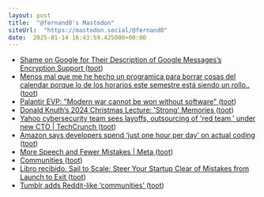 ```yaml
---
layout: post
title:  "@fernand0's Mastodon"
siteUrl:  "https://mastodon.social/@fernand0"
date:  2025-01-14 16:43:59.425000+00:00
---
```

*  [Shame on Google for Their Description of Google Messages’s Encryption Support ](https://daringfireball.net/linked/2024/12/04/shame-on-google-message) ([toot](https://mastodon.social/@fernand0/113827711511633239))
*  [Menos mal que me he hecho un programica para borrar cosas del calendar porque lo de los horarios este semestre está siendo un rollo.. ](https://mastodon.social/@fernand0/113827662559586739) ([toot](https://mastodon.social/@fernand0/113827662559586739))
*  [Palantir EVP: "Modern war cannot be won without software" ](https://www.calcalistech.com/ctechnews/article/n2mejqko) ([toot](https://mastodon.social/@fernand0/113827391827243269))
*  [Donald Knuth’s 2024 Christmas Lecture: 'Strong' Memories ](https://thenewstack.io/donald-knuths-2024-christmas-lecture-strong-memories) ([toot](https://mastodon.social/@fernand0/113826737107505653))
*  [Yahoo cybersecurity team sees layoffs, outsourcing of 'red team,' under new CTO \| TechCrunch ](https://techcrunch.com/2024/12/12/yahoo-cybersecurity-team-sees-layoffs-outsourcing-of-red-team-under-new-cto) ([toot](https://mastodon.social/@fernand0/113826435250622177))
*  [Amazon says developers spend ‘just one hour per day’ on actual coding ](https://fortune.com/2024/12/05/amazon-developers-spend-hour-per-day-coding) ([toot](https://mastodon.social/@fernand0/113826210100702145))
*  [More Speech and Fewer Mistakes \| Meta ](https://about.fb.com/news/2025/01/meta-more-speech-fewer-mistakes) ([toot](https://mastodon.social/@fernand0/113825961814039620))
*  [Communities ](https://help.tumblr.com/communities) ([toot](https://mastodon.social/@fernand0/113825058121551352))
*  [Libro recibido. Sail to Scale: Steer Your Startup Clear of Mistakes from Launch to Exit ](https://fotografiasenmovimiento.wordpress.com/2025/01/13/libro-recibido-sail-to-scale-steer-your-startup-clear-of-mistakes-from-launch-to-exit) ([toot](https://mastodon.social/@fernand0/113824375821598820))
*  [Tumblr adds Reddit-like ‘communities’ ](https://www.theverge.com/2024/12/13/24320336/tumblr-communities-reddit-topics-group) ([toot](https://mastodon.social/@fernand0/113824278683354019))
